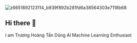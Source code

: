 ![z6651892123114_b939f892b281fd6a38564303e7118b68](https://github.com/user-attachments/assets/b89b84d4-08a5-4690-a37c-73862bface25)
## Hi there 👋
I am Trương Hoàng Tấn Dũng 
AI Machine Learning Enthusiast 
<!--
**TruongHoangTanDugn/TruongHoangTanDugn** is a ✨ _special_ ✨ repository because its `README.md` (this file) appears on your GitHub profile.

Here are some ideas to get you started:

- 🔭 I’m currently working on ...
- 🌱 I’m currently learning ...
- 👯 I’m looking to collaborate on ...
- 🤔 I’m looking for help with ...
- 💬 Ask me about ...
- 📫 How to reach me: ...
- 😄 Pronouns: ...
- ⚡ Fun fact: ...
-->
